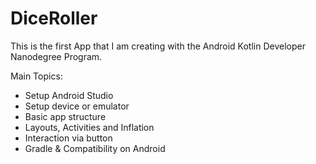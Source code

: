 # DiceRoller
This is the first App that I am creating with the Android Kotlin Developer Nanodegree Program.

Main Topics:

- Setup Android Studio
- Setup device or emulator
- Basic app structure
- Layouts, Activities and Inflation
- Interaction via button
- Gradle & Compatibility on Android

